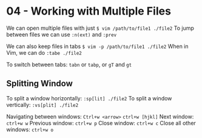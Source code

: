 # 04 - Working with Multiple Files

We can open multiple files with just `$ vim /path/to/file1 ./file2`
To jump between files we can use `:n(ext)` and `:prev`

We can also keep files in tabs `$ vim -p /path/to/file1 ./file2`
When in Vim, we can do `:tabe ./file2`

To switch between tabs: `tabn` or `tabp`, or `gT` and `gt`

## Splitting Window

To split a window horizontally: `:sp[lit] ./file2`
To split a window vertically: `:vs[plit] ./file2`

Navigating between windows: `Ctrl+w <arrow>` `ctrl+w [hjkl]`
Next window: `ctrl+w w`
Previous window: `ctrl+w p`
Close window: `ctrl+w c`
Close all other windows: `ctrl+w o`
